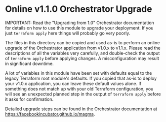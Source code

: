 Online v1.1.0 Orchestrator Upgrade
===

IMPORTANT: Read the "Upgrading from 1.0" Orchestrator documentation for details
on how to use this module to upgrade your deployment. If you just
`terraform apply` here things will probably go very poorly.

The files in this directory can be copied and used as-is to perform an online
upgrade of the Orchestrator application from v1.0.x to v1.1.x. Please read the
descriptions of all the variables very carefully, and double-check the output
of `terraform apply` before applying changes. A misconfiguration may result in
significant downtime.

A lot of variables in this module have been set with defaults equal to the
legacy Terraform root module's defaults. If you copied that as-is to deploy
your v1.0.x application, you can leave these default values alone. If something
does not match up with your old Terraform configuration, you will see an
unexpected planned step in the output of `terraform apply` before it asks
for confirmation.

Detailed upgrade steps can be found in the Orchestrator documentation at
https://facebookincubator.github.io/magma.
